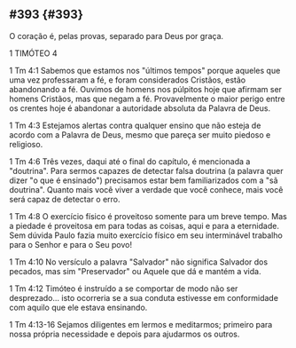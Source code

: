 ## #393 {#393}

O coração é, pelas provas, separado para Deus por graça.

1 TIMÓTEO 4

1 Tm 4:1 Sabemos que estamos nos &quot;últimos tempos&quot; porque aqueles que uma vez professaram a fé, e foram considerados Cristãos, estão abandonando a fé. Ouvimos de homens nos púlpitos hoje que afirmam ser homens Cristãos, mas que negam a fé. Provavelmente o maior perigo entre os crentes hoje é abandonar a autoridade absoluta da Palavra de Deus.

1 Tm 4:3 Estejamos alertas contra qualquer ensino que não esteja de acordo com a Palavra de Deus, mesmo que pareça ser muito piedoso e religioso.

1 Tm 4:6 Três vezes, daqui até o final do capítulo, é mencionada a &quot;doutrina&quot;. Para sermos capazes de detectar falsa doutrina (a palavra quer dizer &quot;o que é ensinado&quot;) precisamos estar bem familiarizados com a &quot;sã doutrina&quot;. Quanto mais você viver a verdade que você conhece, mais você será capaz de detectar o erro.

1 Tm 4:8 O exercício físico é proveitoso somente para um breve tempo. Mas a piedade é proveitosa em para todas as coisas, aqui e para a eternidade. Sem dúvida Paulo fazia muito exercício físico em seu interminável trabalho para o Senhor e para o Seu povo!

1 Tm 4:10 No versículo a palavra &quot;Salvador&quot; não significa Salvador dos pecados, mas sim &quot;Preservador&quot; ou Aquele que dá e mantém a vida.

1 Tm 4:12 Timóteo é instruído a se comportar de modo não ser desprezado... isto ocorreria se a sua conduta estivesse em conformidade com aquilo que ele estava ensinando.

1 Tm 4:13-16 Sejamos diligentes em lermos e meditarmos; primeiro para nossa própria necessidade e depois para ajudarmos os outros.